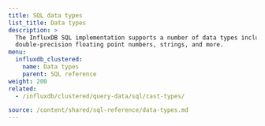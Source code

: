 ```yaml
---
title: SQL data types
list_title: Data types
description: >
  The InfluxDB SQL implementation supports a number of data types including 64-bit integers,
  double-precision floating point numbers, strings, and more.
menu:
  influxdb_clustered:
    name: Data types
    parent: SQL reference
weight: 200
related:
  - /influxdb/clustered/query-data/sql/cast-types/

source: /content/shared/sql-reference/data-types.md
---
```


<!-- 
The content of this page is at /content/shared/sql-reference/data-types.md
-->
